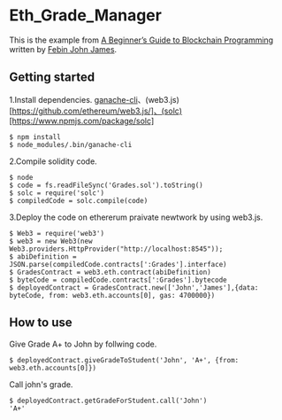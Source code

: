 # Eth_Grade_Manager

This is the example from [A Beginner’s Guide to Blockchain Programming](https://hackernoon.com/a-beginners-guide-to-blockchain-programming-4913d16eae31)
written by [Febin John James](https://twitter.com/heyfebin).

## Getting started
1.Install dependencies. [ganache-cli](https://github.com/trufflesuite/ganache-cli)、(web3.js)[https://github.com/ethereum/web3.js/]、(solc)[https://www.npmjs.com/package/solc]
    
    $ npm install
    $ node_modules/.bin/ganache-cli
        
2.Compile solidity code.
    
    $ node
    $ code = fs.readFileSync('Grades.sol').toString()
    $ solc = require('solc')
    $ compiledCode = solc.compile(code)
    
3.Deploy the code on ethererum praivate newtwork by using web3.js.
    
    $ Web3 = require('web3')
    $ web3 = new Web3(new Web3.providers.HttpProvider("http://localhost:8545"));
    $ abiDefinition = JSON.parse(compiledCode.contracts[':Grades'].interface)
    $ GradesContract = web3.eth.contract(abiDefinition)
    $ byteCode = compiledCode.contracts[':Grades'].bytecode
    $ deployedContract = GradesContract.new(['John','James'],{data: byteCode, from: web3.eth.accounts[0], gas: 4700000})

## How to use
Give Grade A+ to John by follwing code.

    $ deployedContract.giveGradeToStudent('John', 'A+', {from: web3.eth.accounts[0]})    

Call john's grade.
    
    $ deployedContract.getGradeForStudent.call('John')
    'A+'
